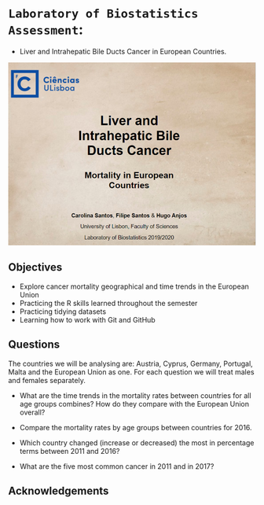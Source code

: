 # `Laboratory of Biostatistics Assessment`: 
* Liver and Intrahepatic Bile Ducts Cancer in European Countries. 

<div>
<img src="preview.png">
</div>

## Objectives
* Explore cancer mortality geographical and time trends in the European Union
* Practicing the R skills learned throughout the semester 
* Practicing tidying datasets 
* Learning how to work with Git and GitHub

## Questions
The countries we will be analysing are: Austria, Cyprus, Germany, Portugal, Malta and the European Union as one. For each question we will treat males and females separately.

+ What are the time trends in the mortality rates between countries for all age groups combines? How do they compare with the European Union overall?

+ Compare the mortality rates by age groups between countries for 2016.

+ Which country changed (increase or decreased) the most in percentage terms between 2011 and 2016?

+ What are the five most common cancer in 2011 and in 2017?

## Acknowledgements

